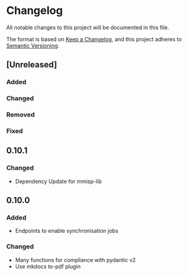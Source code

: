 # Changelog

All notable changes to this project will be documented in this file.

The format is based on [Keep a Changelog](https://keepachangelog.com/en/1.1.0/),
and this project adheres to [Semantic Versioning](https://semver.org/spec/v2.0.0.html).

## [Unreleased]

### Added

### Changed

### Removed

### Fixed

## 0.10.1

### Changed

* Dependency Update for mmisp-lib

## 0.10.0

### Added

* Endpoints to enable synchronisation jobs

### Changed

* Many functions for compliance with pydantic v2
* Use mkdocs to-pdf plugin
